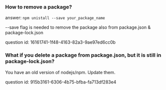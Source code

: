 ### How to remove a package? 

answer:
`npm unistall --save your_package_name`

--save flag is needed to remove the package also from package.json & package-lock.json

question id: 16161741-1f48-4163-82a3-9ae97ed6cc0b


### What if you delete a package from package.json, but it is still in package-lock.json?

You have an old version of nodejs/npm. Update them.

question id: 915b3161-6306-4b75-bfba-fa713df283e4
